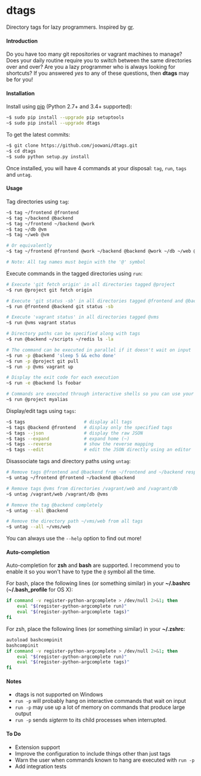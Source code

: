 # dtags 
Directory tags for lazy programmers.
Inspired by [gr](https://github.com/mixu/gr).

#### Introduction

Do you have too many git repositories or vagrant machines to manage? Does your 
daily routine require you to switch between the same directories over and over? 
Are you a lazy programmer who is always looking for shortcuts? If you answered
*yes* to any of these questions, then **dtags** may be for you!

#### Installation

Install using [pip](https://pip.pypa.io) (Python 2.7+ and 3.4+ supported):
```bash
~$ sudo pip install --upgrade pip setuptools
~$ sudo pip install --upgrade dtags
```

To get the latest commits:
```bash
~$ git clone https://github.com/joowani/dtags.git
~$ cd dtags
~$ sudo python setup.py install
```

Once installed, you will have 4 commands at your disposal: 
`tag`, `run`, `tags` and `untag`. 

#### Usage

Tag directories using `tag`:
```bash
~$ tag ~/frontend @frontend
~$ tag ~/backend @backend
~$ tag ~/frontend ~/backend @work
~$ tag ~/db @vm
~$ tag ~/web @vm

# Or equivalently
~$ tag ~/frontend @frontend @work ~/backend @backend @work ~/db ~/web @vm

# Note: All tag names must begin with the '@' symbol
```

Execute commands in the tagged directories using `run`:
```bash
# Execute 'git fetch origin' in all directories tagged @project
~$ run @project git fetch origin

# Execute 'git status -sb' in all directories tagged @frontend and @backend
~$ run @frontend @backend git status -sb

# Execute 'vagrant status' in all directories tagged @vms
~$ run @vms vagrant status

# Directory paths can be specified along with tags
~$ run @backend ~/scripts ~/redis ls -la

# The command can be executed in parallel if it doesn't wait on input
~$ run -p @backend 'sleep 5 && echo done'
~$ run -p @project git pull
~$ run -p @vms vagrant up

# Display the exit code for each execution
~$ run -e @backend ls foobar

# Commands are executed through interactive shells so you can use your aliases!
~$ run @project myalias
```

Display/edit tags using `tags`:
```bash
~$ tags						 # display all tags
~$ tags @backend @frontend   # display only the specified tags
~$ tags --json               # display the raw JSON
~$ tags --expand             # expand home (~)
~$ tags --reverse            # show the reverse mapping
~$ tags --edit               # edit the JSON directly using an editor
```

Disassociate tags and directory paths using `untag`:
```bash
# Remove tags @frontend and @backend from ~/frontend and ~/backend respectively
~$ untag ~/frontend @frontend ~/backend @backend

# Remove tags @vms from directories /vagrant/web and /vagrant/db
~$ untag /vagrant/web /vagrant/db @vms

# Remove the tag @backend completely
~$ untag --all @backend

# Remove the directory path ~/vms/web from all tags
~$ untag --all ~/vms/web 
```

You can always use the `--help` option to find out more!

#### Auto-completion

Auto-completion for **zsh** and **bash** are supported. I recommend you to 
enable it so you won't have to type the `@` symbol all the time.

For bash, place the following lines (or something similar) in your 
**~/.bashrc** (**~/.bash_profile** for OS X):
```bash
if command -v register-python-argcomplete > /dev/null 2>&1; then
    eval "$(register-python-argcomplete run)"                                                                                                        
    eval "$(register-python-argcomplete tags)"
fi
```

For zsh, place the following lines (or something similar) in your **~/.zshrc**: 
```bash                                                                                  
autoload bashcompinit                                                           
bashcompinit 
if command -v register-python-argcomplete > /dev/null 2>&1; then
    eval "$(register-python-argcomplete run)"                                                                                                      
    eval "$(register-python-argcomplete tags)"
fi
```

#### Notes

* dtags is not supported on Windows
* `run -p` will probably hang on interactive commands that wait on input
* `run -p` may use up a lot of memory on commands that produce large output
* `run -p` sends *sigterm* to its child processes when interrupted.

#### To Do

* Extension support
* Improve the configuration to include things other than just tags
* Warn the user when commands known to hang are executed with `run -p`
* Add integration tests
